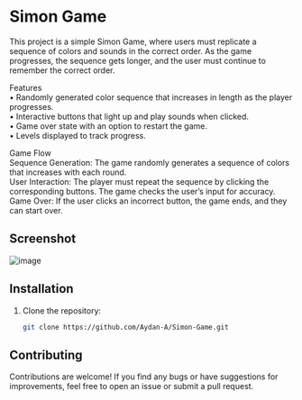 # Simon Game

This project is a simple Simon Game, where users must replicate a sequence of colors and sounds in the correct order. As the game progresses, the sequence gets longer, and the user must continue to remember the correct order.

Features  
• Randomly generated color sequence that increases in length as the player progresses.  
• Interactive buttons that light up and play sounds when clicked.  
• Game over state with an option to restart the game.  
• Levels displayed to track progress.  

Game Flow   
Sequence Generation: The game randomly generates a sequence of colors that increases with each round.   
User Interaction: The player must repeat the sequence by clicking the corresponding buttons. The game checks the user’s input for accuracy.   
Game Over: If the user clicks an incorrect button, the game ends, and they can start over.   

## Screenshot

![image](https://github.com/user-attachments/assets/764a1af5-3eb5-41e3-a065-dd1e88b3132b)


## Installation

1. Clone the repository:

   ```bash
   git clone https://github.com/Aydan-A/Simon-Game.git

## Contributing
Contributions are welcome! If you find any bugs or have suggestions for improvements, feel free to open an issue or submit a pull request.

